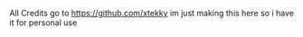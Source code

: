 All Credits go to https://github.com/xtekky 
im just making this here so i have it for personal use
